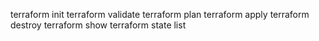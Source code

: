 terraform init
terraform validate
terraform plan
terraform apply
terraform destroy
terraform show
terraform state list
